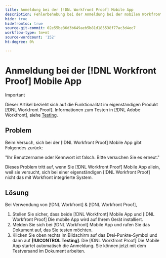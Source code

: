 ```yaml
---
title: Anmeldung bei der [!DNL Workfront Proof] Mobile App
description: Fehlerbehebung bei der Anmeldung bei der mobilen Workfront-Proof-App.
hide: true
hidefromtoc: true
source-git-commit: 02e55be36d3b649aeb5b81d185538f77ac3d4ec7
workflow-type: tm+mt
source-wordcount: '152'
ht-degree: 0%

---
```


# Anmeldung bei der [!DNL Workfront Proof] Mobile App

>[!IMPORTANT]
>
>Dieser Artikel bezieht sich auf die Funktionalität im eigenständigen Produkt [!DNL Workfront Proof]. Informationen zum Testen in [!DNL Adobe Workfront], siehe [Testing](../../../review-and-approve-work/proofing/proofing.md).

## Problem

Beim Versuch, sich bei der [!DNL Workfront Proof] Mobile App gibt Folgendes zurück:

&quot;Ihr Benutzername oder Kennwort ist falsch. Bitte versuchen Sie es erneut.&quot;

Dieses Problem tritt auf, wenn Sie [!DNL Workfront Proof] Mobile App allein, weil sie versucht, sich bei einer eigenständigen [!DNL Workfront Proof] nicht das mit Workfront integrierte System.

## Lösung

Bei Verwendung von [!DNL Workfront] &amp; [!DNL Workfront Proof],

1. Stellen Sie sicher, dass beide [!DNL Workfront] Mobile App und [!DNL Workfront Proof] Die mobile App wird auf Ihrem Gerät installiert.
1. Melden Sie sich bei [!DNL Workfront] Mobile App und rufen Sie das Dokument auf, das Sie testen möchten.
1. Klicken Sie oben rechts im Bildschirm auf das Drei-Punkte-Symbol und dann auf **[!UICONTROL Testing]**.
Die [!DNL Workfront Proof] Die Mobile App startet automatisch die Anmeldung.
Sie können jetzt mit dem Testversand im Dokument arbeiten.
